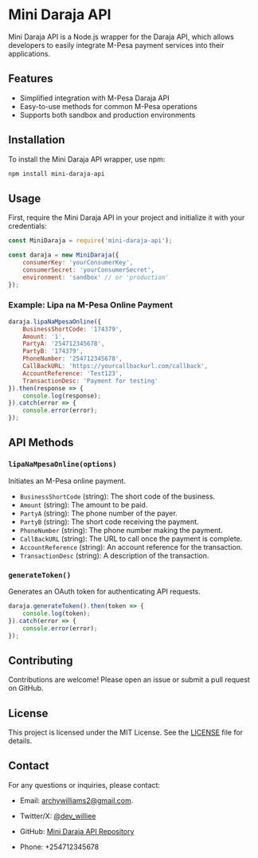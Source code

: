 # Mini Daraja API

Mini Daraja API is a Node.js wrapper for the Daraja API, which allows developers to easily integrate M-Pesa payment services into their applications.

## Features

- Simplified integration with M-Pesa Daraja API
- Easy-to-use methods for common M-Pesa operations
- Supports both sandbox and production environments

## Installation

To install the Mini Daraja API wrapper, use npm:

```bash
npm install mini-daraja-api
```

## Usage

First, require the Mini Daraja API in your project and initialize it with your credentials:

```javascript
const MiniDaraja = require('mini-daraja-api');

const daraja = new MiniDaraja({
    consumerKey: 'yourConsumerKey',
    consumerSecret: 'yourConsumerSecret',
    environment: 'sandbox' // or 'production'
});
```

### Example: Lipa na M-Pesa Online Payment

```javascript
daraja.lipaNaMpesaOnline({
    BusinessShortCode: '174379',
    Amount: '1',
    PartyA: '254712345678',
    PartyB: '174379',
    PhoneNumber: '254712345678',
    CallBackURL: 'https://yourcallbackurl.com/callback',
    AccountReference: 'Test123',
    TransactionDesc: 'Payment for testing'
}).then(response => {
    console.log(response);
}).catch(error => {
    console.error(error);
});
```

## API Methods

### `lipaNaMpesaOnline(options)`

Initiates an M-Pesa online payment.

- `BusinessShortCode` (string): The short code of the business.
- `Amount` (string): The amount to be paid.
- `PartyA` (string): The phone number of the payer.
- `PartyB` (string): The short code receiving the payment.
- `PhoneNumber` (string): The phone number making the payment.
- `CallBackURL` (string): The URL to call once the payment is complete.
- `AccountReference` (string): An account reference for the transaction.
- `TransactionDesc` (string): A description of the transaction.

### `generateToken()`

Generates an OAuth token for authenticating API requests.

```javascript
daraja.generateToken().then(token => {
    console.log(token);
}).catch(error => {
    console.error(error);
});
```

## Contributing

Contributions are welcome! Please open an issue or submit a pull request on GitHub.

## License

This project is licensed under the MIT License. See the [LICENSE](LICENSE) file for details.

## Contact

For any questions or inquiries, please contact:
- Email: [archywilliams2@gmail.com](archywilliams2@gmail.com).


- Twitter/X: [@dev_williee](https://twitter.com/dev_williee)
- GitHub: [Mini Daraja API Repository](https://github.com/yourusername/mini-daraja-api)
- Phone: +254712345678
